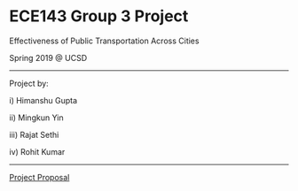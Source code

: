 # ECE143 Group 3 Project 
Effectiveness of Public Transportation Across Cities

Spring 2019 @ UCSD

---
Project by:

i) Himanshu Gupta

ii) Mingkun Yin

iii) Rajat Sethi

iv) Rohit Kumar

---
[Project Proposal](https://drive.google.com/open?id=1tMI7DCHLvUNBs6RAQkT9LqQ2Diw3NZZU)